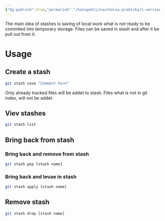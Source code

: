 ```yaml
---
{"dg-publish":true,"permalink":"/konspekti/navchalna-praktika/1-version-control-system/8-stash/"}
---
```



The main idea of stashes is saving of local work what is not ready to be commited into temporary storage. Files can be saved in stash and after it be pull out from it.
# Usage 
## Create a stash
```sh
git stash save "Comment here"
```
Only already tracked files will be addet to stash. Files what is not in git index, will not be addet.
## Viev stashes
```sh
git stash list
```
## Bring back from stash
### Bring back and remove from stash
```sh
git stash pop [stash name]
```
### Bring back and levae in stash
```sh
git stash apply [stash name]
```
## Remove stash 
```sh
git stash drop [stash name]
```
